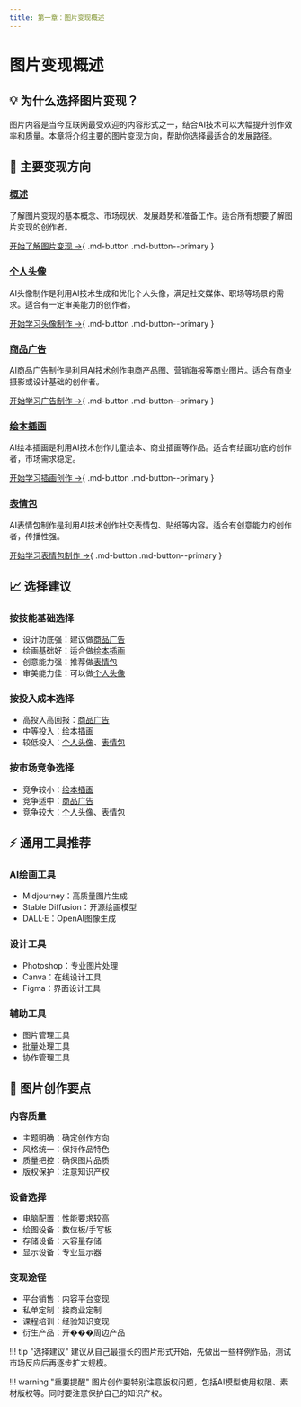 ```yaml
---
title: 第一章：图片变现概述
---
```


# 图片变现概述

## 💡 为什么选择图片变现？

图片内容是当今互联网最受欢迎的内容形式之一，结合AI技术可以大幅提升创作效率和质量。本章将介绍主要的图片变现方向，帮助你选择最适合的发展路径。

## 🎯 主要变现方向

### [概述](overview.md)
了解图片变现的基本概念、市场现状、发展趋势和准备工作。适合所有想要了解图片变现的创作者。

[开始了解图片变现 →](overview.md){ .md-button .md-button--primary }

### [个人头像](avatar.md)
AI头像制作是利用AI技术生成和优化个人头像，满足社交媒体、职场等场景的需求。适合有一定审美能力的创作者。

[开始学习头像制作 →](avatar.md){ .md-button .md-button--primary }

### [商品广告](ads.md)
AI商品广告制作是利用AI技术创作电商产品图、营销海报等商业图片。适合有商业摄影或设计基础的创作者。

[开始学习广告制作 →](ads.md){ .md-button .md-button--primary }

### [绘本插画](illustration.md)
AI绘本插画是利用AI技术创作儿童绘本、商业插画等作品。适合有绘画功底的创作者，市场需求稳定。

[开始学习插画创作 →](illustration.md){ .md-button .md-button--primary }

### [表情包](emoji.md)
AI表情包制作是利用AI技术创作社交表情包、贴纸等内容。适合有创意能力的创作者，传播性强。

[开始学习表情包制作 →](emoji.md){ .md-button .md-button--primary }

## 📈 选择建议

### 按技能基础选择
- 设计功底强：建议做[商品广告](ads.md)
- 绘画基础好：适合做[绘本插画](illustration.md)
- 创意能力强：推荐做[表情包](emoji.md)
- 审美能力佳：可以做[个人头像](avatar.md)

### 按投入成本选择
- 高投入高回报：[商品广告](ads.md)
- 中等投入：[绘本插画](illustration.md)
- 较低投入：[个人头像](avatar.md)、[表情包](emoji.md)

### 按市场竞争选择
- 竞争较小：[绘本插画](illustration.md)
- 竞争适中：[商品广告](ads.md)
- 竞争较大：[个人头像](avatar.md)、[表情包](emoji.md)

## ⚡ 通用工具推荐

### AI绘画工具
- Midjourney：高质量图片生成
- Stable Diffusion：开源绘画模型
- DALL·E：OpenAI图像生成

### 设计工具
- Photoshop：专业图片处理
- Canva：在线设计工具
- Figma：界面设计工具

### 辅助工具
- 图片管理工具
- 批量处理工具
- 协作管理工具

## 🎯 图片创作要点

### 内容质量
- 主题明确：确定创作方向
- 风格统一：保持作品特色
- 质量把控：确保图片品质
- 版权保护：注意知识产权

### 设备选择
- 电脑配置：性能要求较高
- 绘图设备：数位板/手写板
- 存储设备：大容量存储
- 显示设备：专业显示器

### 变现途径
- 平台销售：内容平台变现
- 私单定制：接商业定制
- 课程培训：经验知识变现
- 衍生产品：开���周边产品

!!! tip "选择建议"
    建议从自己最擅长的图片形式开始，先做出一些样例作品，测试市场反应后再逐步扩大规模。

!!! warning "重要提醒"
    图片创作要特别注意版权问题，包括AI模型使用权限、素材版权等。同时要注意保护自己的知识产权。 